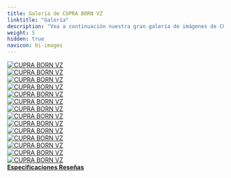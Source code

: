 ```yaml
---
title: Galería de CUPRA BORN VZ
linktitle: "Galería"
description: "Vea a continuación nuestra gran galería de imágenes de CUPRA BORN VZ. Haga clic en las imágenes para versiones en alta resolución."
weight: 5
hidden: true
navicon: bi-images
---
```

<!-- markdownlint-disable MD033 -->
<div class="row" id ="my-gallery">
	<div class="pswp-grid-item col-6 col-md-4">
		<a href="https://media.evkx.net/multimedia/models/cupra/born/born_vz/exterior_1.jpg"
data-pswp-src="https://media.evkx.net/multimedia/models/cupra/born/born_vz/exterior_1.jpg"
data-pswp-width="3000"
data-pswp-height="1766" 
target="_blank">
			<img src="https://media.evkx.net/multimedia/models/cupra/born/born_vz/exterior_1_xst.jpg" alt="CUPRA BORN VZ" class="img-fluid " />
		</a>
	</div>
	<div class="pswp-grid-item col-6 col-md-4">
		<a href="https://media.evkx.net/multimedia/models/cupra/born/born_vz/exterior_2.jpg"
data-pswp-src="https://media.evkx.net/multimedia/models/cupra/born/born_vz/exterior_2.jpg"
data-pswp-width="3000"
data-pswp-height="1765" 
target="_blank">
			<img src="https://media.evkx.net/multimedia/models/cupra/born/born_vz/exterior_2_xst.jpg" alt="CUPRA BORN VZ" class="img-fluid " />
		</a>
	</div>
	<div class="pswp-grid-item col-6 col-md-4">
		<a href="https://media.evkx.net/multimedia/models/cupra/born/born_vz/exterior_3.jpg"
data-pswp-src="https://media.evkx.net/multimedia/models/cupra/born/born_vz/exterior_3.jpg"
data-pswp-width="3000"
data-pswp-height="1766" 
target="_blank">
			<img src="https://media.evkx.net/multimedia/models/cupra/born/born_vz/exterior_3_xst.jpg" alt="CUPRA BORN VZ" class="img-fluid " />
		</a>
	</div>
	<div class="pswp-grid-item col-6 col-md-4">
		<a href="https://media.evkx.net/multimedia/models/cupra/born/born_vz/exterior_4.jpg"
data-pswp-src="https://media.evkx.net/multimedia/models/cupra/born/born_vz/exterior_4.jpg"
data-pswp-width="3000"
data-pswp-height="1777" 
target="_blank">
			<img src="https://media.evkx.net/multimedia/models/cupra/born/born_vz/exterior_4_xst.jpg" alt="CUPRA BORN VZ" class="img-fluid " />
		</a>
	</div>
	<div class="pswp-grid-item col-6 col-md-4">
		<a href="https://media.evkx.net/multimedia/models/cupra/born/born_vz/exterior_5.jpg"
data-pswp-src="https://media.evkx.net/multimedia/models/cupra/born/born_vz/exterior_5.jpg"
data-pswp-width="3000"
data-pswp-height="1852" 
target="_blank">
			<img src="https://media.evkx.net/multimedia/models/cupra/born/born_vz/exterior_5_xst.jpg" alt="CUPRA BORN VZ" class="img-fluid " />
		</a>
	</div>
	<div class="pswp-grid-item col-6 col-md-4">
		<a href="https://media.evkx.net/multimedia/models/cupra/born/born_vz/exterior_6.jpg"
data-pswp-src="https://media.evkx.net/multimedia/models/cupra/born/born_vz/exterior_6.jpg"
data-pswp-width="3000"
data-pswp-height="1776" 
target="_blank">
			<img src="https://media.evkx.net/multimedia/models/cupra/born/born_vz/exterior_6_xst.jpg" alt="CUPRA BORN VZ" class="img-fluid " />
		</a>
	</div>
	<div class="pswp-grid-item col-6 col-md-4">
		<a href="https://media.evkx.net/multimedia/models/cupra/born/born_vz/frontseats_1.jpg"
data-pswp-src="https://media.evkx.net/multimedia/models/cupra/born/born_vz/frontseats_1.jpg"
data-pswp-width="3000"
data-pswp-height="2191" 
target="_blank">
			<img src="https://media.evkx.net/multimedia/models/cupra/born/born_vz/frontseats_1_xst.jpg" alt="CUPRA BORN VZ" class="img-fluid " />
		</a>
	</div>
	<div class="pswp-grid-item col-6 col-md-4">
		<a href="https://media.evkx.net/multimedia/models/cupra/born/born_vz/frontseats_2.jpg"
data-pswp-src="https://media.evkx.net/multimedia/models/cupra/born/born_vz/frontseats_2.jpg"
data-pswp-width="3000"
data-pswp-height="2028" 
target="_blank">
			<img src="https://media.evkx.net/multimedia/models/cupra/born/born_vz/frontseats_2_xst.jpg" alt="CUPRA BORN VZ" class="img-fluid " />
		</a>
	</div>
	<div class="pswp-grid-item col-6 col-md-4">
		<a href="https://media.evkx.net/multimedia/models/cupra/born/born_vz/main_1.jpg"
data-pswp-src="https://media.evkx.net/multimedia/models/cupra/born/born_vz/main_1.jpg"
data-pswp-width="3000"
data-pswp-height="1717" 
target="_blank">
			<img src="https://media.evkx.net/multimedia/models/cupra/born/born_vz/main_1_xst.jpg" alt="CUPRA BORN VZ" class="img-fluid " />
		</a>
	</div>
	<div class="pswp-grid-item col-6 col-md-4">
		<a href="https://media.evkx.net/multimedia/models/cupra/born/born_vz/screens_1.jpg"
data-pswp-src="https://media.evkx.net/multimedia/models/cupra/born/born_vz/screens_1.jpg"
data-pswp-width="3000"
data-pswp-height="1717" 
target="_blank">
			<img src="https://media.evkx.net/multimedia/models/cupra/born/born_vz/screens_1_xst.jpg" alt="CUPRA BORN VZ" class="img-fluid " />
		</a>
	</div>
	<div class="pswp-grid-item col-6 col-md-4">
		<a href="https://media.evkx.net/multimedia/models/cupra/born/born_vz/screens_2.jpg"
data-pswp-src="https://media.evkx.net/multimedia/models/cupra/born/born_vz/screens_2.jpg"
data-pswp-width="3000"
data-pswp-height="1544" 
target="_blank">
			<img src="https://media.evkx.net/multimedia/models/cupra/born/born_vz/screens_2_xst.jpg" alt="CUPRA BORN VZ" class="img-fluid " />
		</a>
	</div>
	<div class="pswp-grid-item col-6 col-md-4">
		<a href="https://media.evkx.net/multimedia/models/cupra/born/born_vz/wheels_1.jpg"
data-pswp-src="https://media.evkx.net/multimedia/models/cupra/born/born_vz/wheels_1.jpg"
data-pswp-width="3000"
data-pswp-height="1846" 
target="_blank">
			<img src="https://media.evkx.net/multimedia/models/cupra/born/born_vz/wheels_1_xst.jpg" alt="CUPRA BORN VZ" class="img-fluid " />
		</a>
	</div>
	<div class="pswp-grid-item col-6 col-md-4">
		<a href="https://media.evkx.net/multimedia/models/cupra/born/born_vz/wheels_2.jpg"
data-pswp-src="https://media.evkx.net/multimedia/models/cupra/born/born_vz/wheels_2.jpg"
data-pswp-width="3000"
data-pswp-height="2000" 
target="_blank">
			<img src="https://media.evkx.net/multimedia/models/cupra/born/born_vz/wheels_2_xst.jpg" alt="CUPRA BORN VZ" class="img-fluid " />
		</a>
	</div>
	<div class="pswp-grid-item col-6 col-md-4">
		<a href="https://media.evkx.net/multimedia/models/cupra/born/born_vz/wheels_3.jpg"
data-pswp-src="https://media.evkx.net/multimedia/models/cupra/born/born_vz/wheels_3.jpg"
data-pswp-width="3000"
data-pswp-height="1913" 
target="_blank">
			<img src="https://media.evkx.net/multimedia/models/cupra/born/born_vz/wheels_3_xst.jpg" alt="CUPRA BORN VZ" class="img-fluid " />
		</a>
	</div>
</div>
<script type="module">
  import PhotoSwipeLightbox from '/js/photoswipe-lightbox.esm.js';
    const lightbox = new PhotoSwipeLightbox({
       gallery: '#my-gallery',
        children: 'a',
        pswpModule: () => import('/js/photoswipe.esm.js')
    });
lightbox.init();
</script>
<div class="mt-3 mb-3">
<a href="../specifications/" class="text-decoration-none text-black">
<strong><i class="bi-arrow-left"></i> Especificaciones </strong>
</a>
<a href="../reviews/" class="text-decoration-none text-black float-end">
<strong>Reseñas <i class="bi-arrow-right"></i></strong>
</a>
</div>

